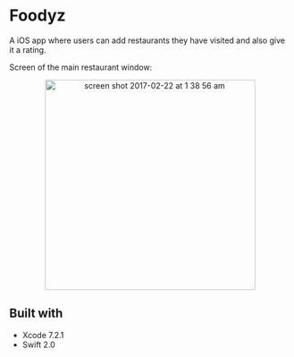 # Foodyz

A iOS app where users can add restaurants they have visited and also give it a rating.  

Screen of the main restaurant window:
<p align="center">
<img width="376" alt="screen shot 2017-02-22 at 1 38 56 am" src="https://cloud.githubusercontent.com/assets/12617861/23200001/d5ec4270-f89f-11e6-8e3f-bb20c0ec3174.png">
</p>

## Built with
* Xcode 7.2.1
* Swift 2.0
